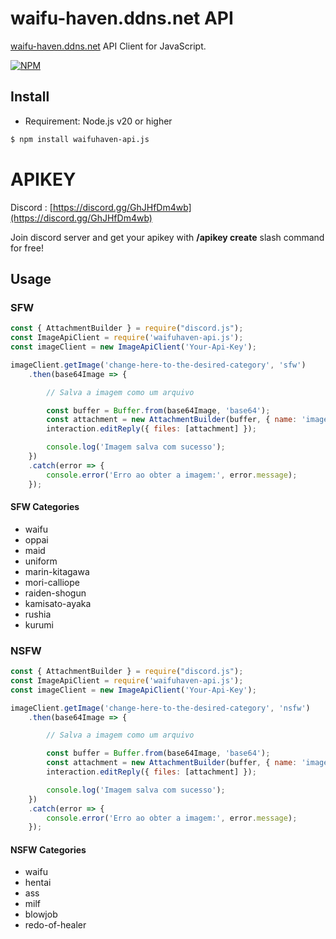 # waifu-haven.ddns.net API

[waifu-haven.ddns.net](http://waifu-haven.ddns.net) API Client for JavaScript.

[![NPM](https://nodei.co/npm/waifuhaven-api.js.png)](https://nodei.co/npm/waifuhaven-api.js/)

## Install

* Requirement: Node.js v20 or higher

```sh
$ npm install waifuhaven-api.js
```

# APIKEY

Discord : [https://discord.gg/GhJHfDm4wb](https://discord.gg/GhJHfDm4wb)

Join discord server and get your apikey with **/apikey create** slash command for free!

## Usage

### SFW

```js
const { AttachmentBuilder } = require("discord.js");
const ImageApiClient = require('waifuhaven-api.js');
const imageClient = new ImageApiClient('Your-Api-Key');

imageClient.getImage('change-here-to-the-desired-category', 'sfw')
    .then(base64Image => {

        // Salva a imagem como um arquivo

        const buffer = Buffer.from(base64Image, 'base64');
        const attachment = new AttachmentBuilder(buffer, { name: 'image.jpg' });
        interaction.editReply({ files: [attachment] });

        console.log('Imagem salva com sucesso');
    })
    .catch(error => {
        console.error('Erro ao obter a imagem:', error.message);
    });
```

#### SFW Categories

- waifu
- oppai
- maid
- uniform
- marin-kitagawa
- mori-calliope
- raiden-shogun
- kamisato-ayaka
- rushia
- kurumi

### NSFW

```js
const { AttachmentBuilder } = require("discord.js");
const ImageApiClient = require('waifuhaven-api.js');
const imageClient = new ImageApiClient('Your-Api-Key');

imageClient.getImage('change-here-to-the-desired-category', 'nsfw')
    .then(base64Image => {

        // Salva a imagem como um arquivo

        const buffer = Buffer.from(base64Image, 'base64');
        const attachment = new AttachmentBuilder(buffer, { name: 'image.jpg' });
        interaction.editReply({ files: [attachment] });

        console.log('Imagem salva com sucesso');
    })
    .catch(error => {
        console.error('Erro ao obter a imagem:', error.message);
    });
```

#### NSFW Categories

- waifu
- hentai
- ass
- milf
- blowjob
- redo-of-healer